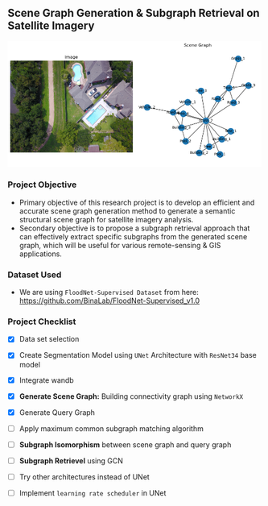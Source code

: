 ## Scene Graph Generation & Subgraph Retrieval on Satellite Imagery
![alt text](scene_graph.png)

### Project Objective
- Primary objective of this research project is to develop an efficient and accurate scene graph generation method to generate a semantic structural scene graph for satellite imagery analysis.
- Secondary objective is to propose a subgraph retrieval approach that can effectively extract specific subgraphs from the generated scene graph, which will be useful for various remote-sensing & GIS applications.

### Dataset Used
- We are using `FloodNet-Supervised Dataset` from here: https://github.com/BinaLab/FloodNet-Supervised_v1.0 

### Project Checklist
- [x] Data set selection
- [x] Create Segmentation Model using `UNet` Architecture with `ResNet34` base model
- [x] Integrate wandb 
- [x] **Generate Scene Graph:** Building connectivity graph using `NetworkX` 
- [x] Generate Query Graph
- [ ] Apply maximum common subgraph matching algorithm 
- [ ] **Subgraph Isomorphism** between scene graph and query graph
- [ ] **Subgraph Retrievel** using GCN
- [ ] Try other architectures instead of UNet
- [ ] Implement `learning rate scheduler` in UNet
  
